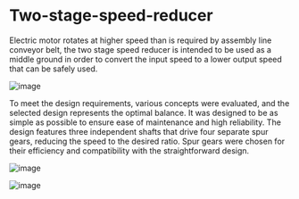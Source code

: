 # Two-stage-speed-reducer

Electric motor rotates at higher speed than is required by assembly line conveyor belt, the two stage speed reducer is intended to be used as a middle ground in order to convert the input speed to a lower output speed that can be safely used. 


![image](https://github.com/EricMEP/Two-stage-speed-reducer/assets/48544912/fc6d75c9-5ead-4598-8cc5-becfd32b0fdc)

To meet the design requirements, various concepts were evaluated, and the selected design represents the optimal balance. It was designed to be as simple as possible to ensure ease of maintenance and high reliability. The design features three independent shafts that drive four separate spur gears, reducing the speed to the desired ratio. Spur gears were chosen for their efficiency and compatibility with the straightforward design.

![image](https://github.com/EricMEP/Two-stage-speed-reducer/assets/48544912/a220cd7c-4f15-496a-8a67-1116179a7f01)

![image](https://github.com/EricMEP/Two-stage-speed-reducer/assets/48544912/88b43b4d-e678-4b04-90c5-9a03054a0a95)
